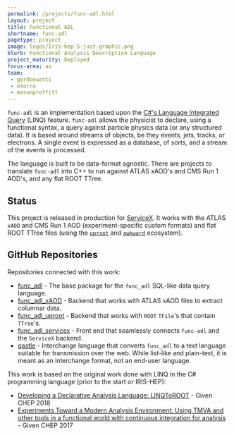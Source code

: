 ```yaml
---
permalink: /projects/func-adl.html
layout: project
title: Functional ADL
shortname: func-adl
pagetype: project
image: logos/Iris-hep-5-just-graphic.png
blurb: Functional Analysis Description Language
project_maturity: Deployed
focus-area: as
team:
 - gordonwatts
 - etorro
 - masonproffitt
---
```


`func-adl` is an implementation based upon the [C#'s Language Integrated Query](https://docs.microsoft.com/en-us/dotnet/csharp/programming-guide/concepts/linq/) (LINQ) feature. `func-adl` allows the physicist to declare, using a functional syntax, a query against particle physics data (or any structured data). It is based around streams of objects, be they events, jets, tracks, or electrons. A single event is expressed as a database, of sorts, and a stream of the events is processed.

The language is built to be data-format agnostic. There are projects to translate `func-adl` into C++ to run against ATLAS xAOD's and CMS Run 1 AOD's, and any flat ROOT TTree.

## Status

This project is released in production for [ServiceX](https://iris-hep.org/projects/servicex.html). It works with the ATLAS `xAOD` and CMS Run 1 AOD (experiment-specific custom formats) and flat ROOT TTree files (using the [`uproot`](https://iris-hep.org/projects/uproot.html) and [`awkward`](https://iris-hep.org/projects/awkward.html) ecosystem).

## GitHub Repositories

Repositories connected with this work:

- [func_adl](https://github.com/iris-hep/func_adl) - The base package for the `func_adl` SQL-like data query language.
- [func_adl_xAOD](https://github.com/iris-hep/func_adl_xAOD) - Backend that works with ATLAS xAOD files to extract columnar data.
- [func_adl_uproot](https://github.com/iris-hep/func_adl.uproot) - Backend that works with `ROOT` `TFile`'s that contain `TTree`'s.
- [func_adl_servicex](https://github.com/iris-hep/func_adl_servicex) - Front end that seamlessly connects `func-adl` and the `ServiceX` backend.
- [qastle](https://github.com/iris-hep/qastle) - Interchange language that converts `func_adl` to a text language suitable for transmission over the web. While list-like and plain-text, it is meant as an interchange format, not an end-user language.

This work is based on the original work done with LINQ in the C# programming language (prior to the start or IRIS-HEP):

- [Developing a Declarative Analysis Language: LINQToROOT](https://indico.cern.ch/event/587955/contributions/2952520/) - Given CHEP 2018
- [Experiments Toward a Modern Analysis Environment: Using TMVA and other tools in a functional world with continuous integration for analysis](https://indico.cern.ch/event/505613/contributions/2259550/) - Given CHEP 2017
